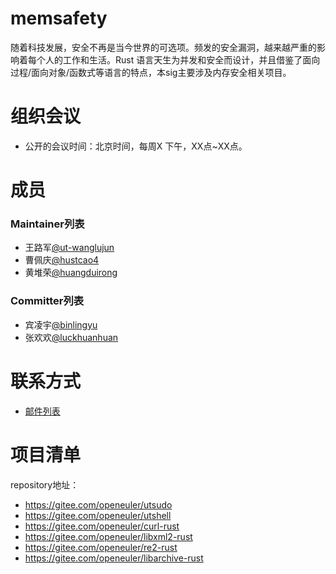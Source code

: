 # memsafety

​	随着科技发展，安全不再是当今世界的可选项。频发的安全漏洞，越来越严重的影响着每个人的工作和生活。Rust 语言天生为并发和安全而设计，并且借鉴了面向过程/面向对象/函数式等语言的特点，本sig主要涉及内存安全相关项目。

# 组织会议

- 公开的会议时间：北京时间，每周X 下午，XX点~XX点。


# 成员

### Maintainer列表

- 王路军[@ut-wanglujun](https://gitee.com/ut-wanglujun)
- 曹佩庆[@hustcao4](https://gitee.com/hustcao4)
- 黄堆荣[@huangduirong](https://gitee.com/huangduirong)

### Committer列表

- 宾凌宇[@binlingyu](https://gitee.com/binlingyu)
- 张欢欢[@luckhuanhuan](https://gitee.com/luckhuanhuan)

# 联系方式

- [邮件列表](sig-memsafety@openeuler.org)

# 项目清单

repository地址：

- https://gitee.com/openeuler/utsudo
- https://gitee.com/openeuler/utshell
- https://gitee.com/openeuler/curl-rust
- https://gitee.com/openeuler/libxml2-rust
- https://gitee.com/openeuler/re2-rust
- https://gitee.com/openeuler/libarchive-rust

